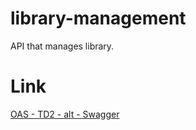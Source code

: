# library-management

API that manages library.

# Link

[OAS - TD2 - alt - Swagger](https://petstore.swagger.io/?url=https://raw.githubusercontent.com/Lalaina0904/library-management/oas-td2-alt-std22113/docs/api.yml)
